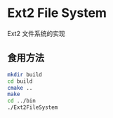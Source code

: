# Ext2 File System

Ext2 文件系统的实现

## 食用方法

```bash
mkdir build
cd build
cmake ..
make
cd ../bin
./Ext2FileSystem
```
